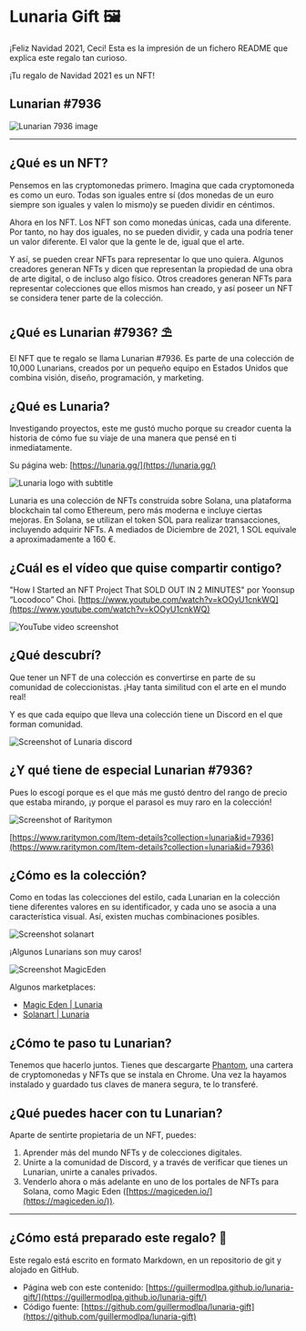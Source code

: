 # Lunaria Gift 🖼

¡Feliz Navidad 2021, Ceci! Esta es la impresión de un fichero README que explica este regalo tan curioso.

¡Tu regalo de Navidad 2021 es un NFT!

## Lunarian #7936

![Lunarian 7936 image](./images/lunarian-7936.png)

---

## ¿Qué es un NFT?

Pensemos en las cryptomonedas primero. Imagina que cada cryptomoneda es como un euro. Todas son iguales entre sí (dos monedas de un euro siempre son iguales y valen lo mismo)y se pueden dividir en céntimos.

Ahora en los NFT. Los NFT son como monedas únicas, cada una diferente. Por tanto, no hay dos iguales, no se pueden dividir, y cada una podría tener un valor diferente. El valor que la gente le de, igual que el arte.

Y así, se pueden crear NFTs para representar lo que uno quiera. Algunos creadores generan NFTs y dicen que representan la propiedad de una obra de arte digital, o de incluso algo físico. Otros creadores generan NFTs para representar colecciones que ellos mismos han creado, y así poseer un NFT se considera tener parte de la colección.

## ¿Qué es Lunarian #7936? ⛱

El NFT que te regalo se llama Lunarian #7936. Es parte de una colección de 10,000 Lunarians, creados por un pequeño equipo en Estados Unidos que combina visión, diseño, programación, y marketing.

## ¿Qué es Lunaria?

Investigando proyectos, este me gustó mucho porque su creador cuenta la historia de cómo fue su viaje de una manera que pensé en ti inmediatamente.

Su página web: [https://lunaria.gg/](https://lunaria.gg/)

![Lunaria logo with subtitle](./images/Lunaria-moon.png)

Lunaria es una colección de NFTs construida sobre Solana, una plataforma blockchain tal como Ethereum, pero más moderna e incluye ciertas mejoras. En Solana, se utilizan el token SOL para realizar transacciones, incluyendo adquirir NFTs. A mediados de Diciembre de 2021, 1 SOL equivale a aproximadamente a 160 €.

## ¿Cuál es el vídeo que quise compartir contigo?

"How I Started an NFT Project That SOLD OUT IN 2 MINUTES" por Yoonsup “Locodoco” Choi. [https://www.youtube.com/watch?v=kOOyU1cnkWQ](https://www.youtube.com/watch?v=kOOyU1cnkWQ)

![YouTube video screenshot](./images/youtube-video-link.png)

## ¿Qué descubrí?

Que tener un NFT de una colección es convertirse en parte de su comunidad de coleccionistas. ¡Hay tanta similitud con el arte en el mundo real!

Y es que cada equipo que lleva una colección tiene un Discord en el que forman comunidad.

![Screenshot of Lunaria discord](./images/lunaria-discord.png)

## ¿Y qué tiene de especial Lunarian #7936?

Pues lo escogí porque es el que más me gustó dentro del rango de precio que estaba mirando, ¡y porque el parasol es muy raro en la colección!

![Screenshot of Raritymon](./images/raritymon-lunarian-7936.png)

[https://www.raritymon.com/Item-details?collection=lunaria&id=7936](https://www.raritymon.com/Item-details?collection=lunaria&id=7936)

## ¿Cómo es la colección?

Como en todas las colecciones del estilo, cada Lunarian en la colección tiene diferentes valores en su identificador, y cada uno se asocia a una característica visual. Así, existen muchas combinaciones posibles.

![Screenshot solanart](./images/captura-solanart.png)

¡Algunos Lunarians son muy caros!

![Screenshot MagicEden](./images/captura-magiceden.png)

Algunos marketplaces:

* [Magic Eden | Lunaria](https://magiceden.io/marketplace/folktales_of_lunaria)
* [Solanart | Lunaria](https://solanart.io/collections/lunaria)

## ¿Cómo te paso tu Lunarian?

Tenemos que hacerlo juntos. Tienes que descargarte [Phantom](https://phantom.app/), una cartera de cryptomonedas y NFTs que se instala en Chrome. Una vez la hayamos instalado y guardado tus claves  de manera segura, te lo transferé.

## ¿Qué puedes hacer con tu Lunarian?

Aparte de sentirte propietaria de un NFT, puedes:

1. Aprender más del mundo NFTs y de colecciones digitales.
2. Unirte a la comunidad de Discord, y a través de verificar que tienes un Lunarian, unirte a canales privados.
3. Venderlo ahora o más adelante en uno de los portales de NFTs para Solana, como Magic Eden ([https://magiceden.io/](https://magiceden.io/)).

---

## ¿Cómo está preparado este regalo? 🎁

Este regalo está escrito en formato Markdown, en un repositorio de git y alojado en GitHub. 

* Página web con este contenido: [https://guillermodlpa.github.io/lunaria-gift/](https://guillermodlpa.github.io/lunaria-gift/)
* Código fuente: [https://github.com/guillermodlpa/lunaria-gift](https://github.com/guillermodlpa/lunaria-gift)

